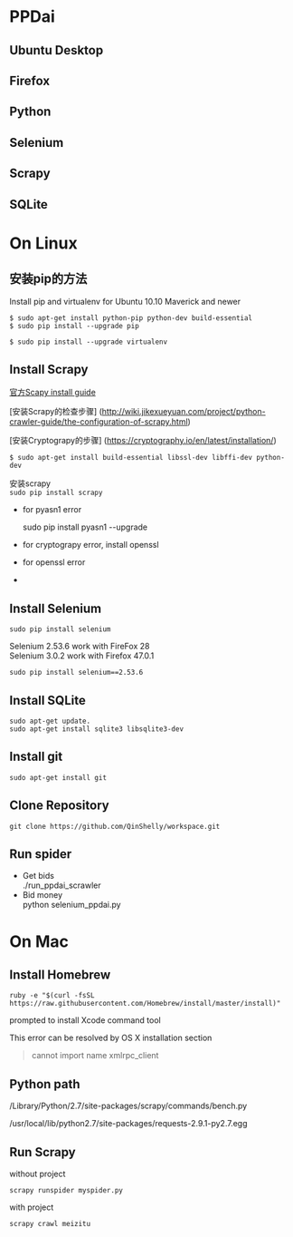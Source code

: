 


# PPDai #
## Ubuntu Desktop ##
## Firefox ##
## Python ##
## Selenium ##

## Scrapy ##
## SQLite ##

# On Linux #
## 安装pip的方法 ##
Install pip and virtualenv for Ubuntu 10.10 Maverick and newer
 
    $ sudo apt-get install python-pip python-dev build-essential 
    $ sudo pip install --upgrade pip 

    $ sudo pip install --upgrade virtualenv 

## Install Scrapy ##
[官方Scapy install guide](http://doc.scrapy.org/en/latest/intro/install.html)

[安装Scrapy的检查步骤]
(http://wiki.jikexueyuan.com/project/python-crawler-guide/the-configuration-of-scrapy.html)

[安装Cryptograpy的步骤]
(https://cryptography.io/en/latest/installation/)

	$ sudo apt-get install build-essential libssl-dev libffi-dev python-dev

安装scrapy   
`sudo pip install scrapy`



- for pyasn1 error

    sudo pip install pyasn1 --upgrade
- for cryptograpy error, install openssl
- for openssl error
- 

## Install Selenium ##
	sudo pip install selenium
Selenium 2.53.6 work with FireFox 28   
Selenium 3.0.2 work with Firefox 47.0.1
	
`sudo pip install selenium==2.53.6`

## Install SQLite ##
	sudo apt-get update.
	sudo apt-get install sqlite3 libsqlite3-dev

## Install git ##
	sudo apt-get install git

## Clone Repository ##
	git clone https://github.com/QinShelly/workspace.git

## Run spider ##
- Get bids  
	./run_ppdai_scrawler
- Bid money  
	python selenium_ppdai.py

# On Mac #
## Install Homebrew ##
    ruby -e "$(curl -fsSL https://raw.githubusercontent.com/Homebrew/install/master/install)"

prompted to install Xcode command tool

This error can be resolved by OS X installation section
> cannot import name xmlrpc_client

## Python path ##
/Library/Python/2.7/site-packages/scrapy/commands/bench.py

/usr/local/lib/python2.7/site-packages/requests-2.9.1-py2.7.egg

## Run Scrapy ##
without project

    scrapy runspider myspider.py

with project
    
    scrapy crawl meizitu